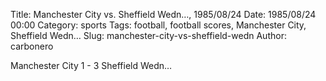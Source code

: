 Title: Manchester City vs. Sheffield Wedn…, 1985/08/24
Date: 1985/08/24 00:00
Category: sports
Tags: football, football scores, Manchester City, Sheffield Wedn…
Slug: manchester-city-vs-sheffield-wedn
Author: carbonero


Manchester City 1 - 3 Sheffield Wedn…
